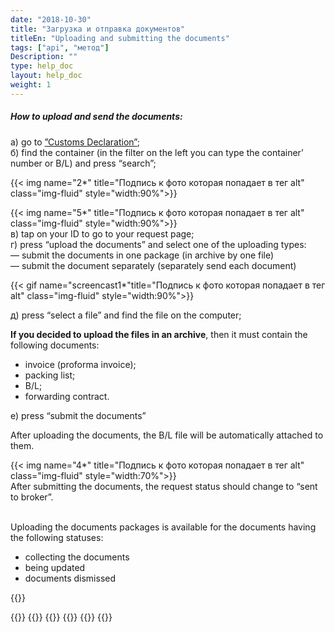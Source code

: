 ```yaml
---
date: "2018-10-30"
title: "Загрузка и отправка документов"
titleEn: "Uploading and submitting the documents"
tags: ["api", "метод"]
Description: ""
type: help_doc
layout: help_doc
weight: 1
---
```


##### How to upload and send the documents: 

а) go to <a href="https://my.fesco.com/customs_declaration" target="_blank">”Customs Declaration”</a>; <br/>
б) find the container (in the filter on the left you can type the container’ number or B/L) and press “search”; <br/>

{{< img name="2*" title="Подпись к фото которая попадает в тег alt" class="img-fluid" style="width:90%">}}

{{< img name="5*" title="Подпись к фото которая попадает в тег alt" class="img-fluid" style="width:90%">}}
 <br/>
в) tap on your ID to go to your request page;
 <br/>
г) press “upload the documents” and select one of the uploading types: <br/>
— submit the documents in one package (in archive by one file) <br/>
— submit the document separately (separately send each document) <br/>

{{< gif name="screencast1*"title="Подпись к фото которая попадает в тег alt" class="img-fluid" style="width:90%">}}

д) press “select a file” and find the file on the computer; <br/>

<div class="pixxett-alert pixxett-alert-icon alert11-light">
  <i class="fa fa-paste"></i><b>If you decided to upload the files in an archive</b>, then it must contain the following documents:
<ul> 
<li> invoice (proforma invoice);
<li> packing list;
<li> B/L;
<li> forwarding contract.</ul>  
</div>

е) press “submit the documents”

After uploading the documents, the B/L file will be automatically attached to them.

{{< img name="4*" title="Подпись к фото которая попадает в тег alt" class="img-fluid" style="width:70%">}}
<br/>
After submitting the documents, the request status should change to “sent to broker”.

<br/>
Uploading the documents packages is available for the documents having the following statuses:

* collecting the documents
* being updated
* documents dismissed 


{{<isHelpful>}}

{{<seeAlso>}}
    {{<seeAlsoItem link="/customs_documents/reloading/" text="How to additionally upload documents">}}
    {{<seeAlsoItem link="/customs_documents/delete/" text="How to dismiss the documents">}}
    {{<seeAlsoItem link="/customs_documents/statuses/" text="Status of the documents">}}
    {{<seeAlsoItem link="/customs_documents/history/" text="How to view the history of documents’ package">}}
{{</seeAlso>}}
